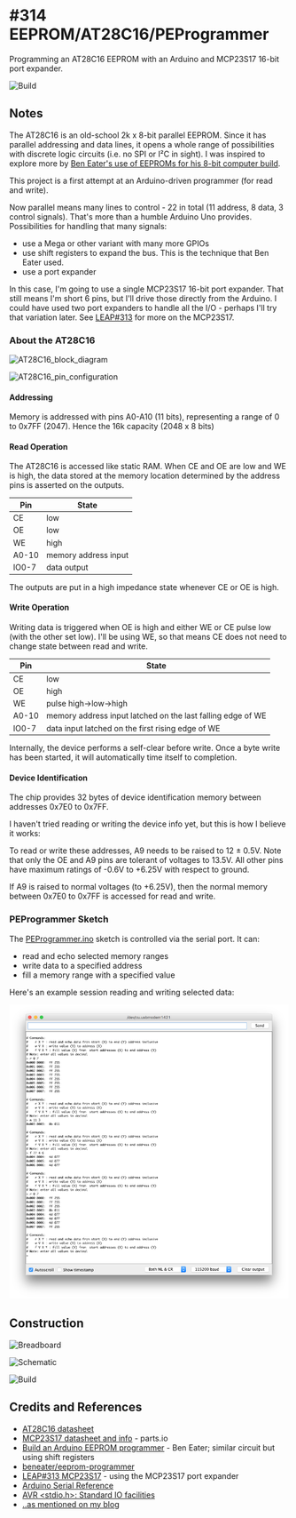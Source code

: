 # #314 EEPROM/AT28C16/PEProgrammer

Programming an AT28C16 EEPROM with an Arduino and MCP23S17 16-bit port expander.

![Build](./assets/PEProgrammer_build.jpg?raw=true)

## Notes

The AT28C16 is an old-school 2k x 8-bit parallel EEPROM. Since it has parallel addressing and data lines,
it opens a whole range of possibilities with discrete logic circuits (i.e. no SPI or I²C in sight).
I was inspired to explore more by [Ben Eater's use of EEPROMs for his 8-bit computer build](https://youtu.be/K88pgWhEb1M).

This project is a first attempt at an Arduino-driven programmer (for read and write).

Now parallel means many lines to control - 22 in total (11 address, 8 data, 3 control signals).
That's more than a humble Arduino Uno provides. Possibilities for handling that many signals:

* use a Mega or other variant with many more GPIOs
* use shift registers to expand the bus. This is the technique that Ben Eater used.
* use a port expander

In this case, I'm going to use a single MCP23S17 16-bit port expander.
That still means I'm short 6 pins, but I'll drive those directly from the Arduino. I could have used two port expanders to handle all the I/O -
perhaps I'll try that variation later. See [LEAP#313](../../../../Electronics101/MCP23S17) for more on the MCP23S17.


### About the AT28C16

![AT28C16_block_diagram](../assets/AT28C16_block_diagram.png?raw=true)

![AT28C16_pin_configuration](../assets/AT28C16_pin_configuration.png?raw=true)

#### Addressing

Memory is addressed with pins A0-A10 (11 bits), representing a range of 0 to 0x7FF (2047).
Hence the 16k capacity (2048 x 8 bits)

#### Read Operation

The AT28C16 is accessed like static RAM.
When CE and OE are low and WE is high, the data stored at the memory location determined by the address pins is asserted on the outputs.

| Pin    | State                |
|--------|----------------------|
| CE     | low                  |
| OE     | low                  |
| WE     | high                 |
| A0-10  | memory address input |
| IO0-7  | data output          |

The outputs are put in a high impedance state whenever CE or OE is high.

#### Write Operation

Writing data is triggered when OE is high and either WE or CE pulse low (with the other set low).
I'll be using WE, so that means CE does not need to change state between read and write.

| Pin    | State                                                       |
|--------|-------------------------------------------------------------|
| CE     | low                                                         |
| OE     | high                                                        |
| WE     | pulse high->low->high                                       |
| A0-10  | memory address input latched on the last falling edge of WE |
| IO0-7  | data input latched on the first rising edge of WE           |

Internally, the device performs a self-clear before write. Once a byte write has been started, it will automatically time itself to completion.

#### Device Identification

The chip provides 32 bytes of device identification memory between addresses 0x7E0 to 0x7FF.

I haven't tried reading or writing the device info yet, but this is how I believe it works:

To read or write these addresses, A9 needs to be raised to 12 ± 0.5V. Note that only the OE and A9 pins are tolerant of voltages to 13.5V.
All other pins have maximum ratings of -0.6V to +6.25V with respect to ground.

If A9 is raised to normal voltages (to +6.25V), then the normal memory between 0x7E0 to 0x7FF is accessed for read and write.


### PEProgrammer Sketch

The [PEProgrammer.ino](./PEProgrammer.ino) sketch is controlled via the serial port. It can:

* read and echo selected memory ranges
* write data to a specified address
* fill a memory range with a specified value

Here's an example session reading and writing selected data:

![console_read_write_fill_example](./assets/console_read_write_fill_example.png?raw=true)


## Construction

![Breadboard](./assets/PEProgrammer_bb.jpg?raw=true)

![Schematic](./assets/PEProgrammer_schematic.jpg?raw=true)

![Build](./assets/PEProgrammer_build.jpg?raw=true)

## Credits and References

* [AT28C16 datasheet](http://www.atmel.com/images/doc0540.pdf)
* [MCP23S17 datasheet and info](http://parts.io/detail/1371552/MCP23S17-E%2FSS) - parts.io
* [Build an Arduino EEPROM programmer](https://youtu.be/K88pgWhEb1M) - Ben Eater; similar circuit but using shift registers
* [beneater/eeprom-programmer](https://github.com/beneater/eeprom-programmer)
* [LEAP#313 MCP23S17](../../../../Electronics101/MCP23S17) - using the MCP23S17 port expander
* [Arduino Serial Reference](https://www.arduino.cc/en/Reference/Serial)
* [AVR <stdio.h>: Standard IO facilities](http://www.nongnu.org/avr-libc/user-manual/group__avr__stdio.html)
* [..as mentioned on my blog](https://blog.tardate.com/2017/05/leap314-at28c-eeprom-programmer-with-port-expander.html)
